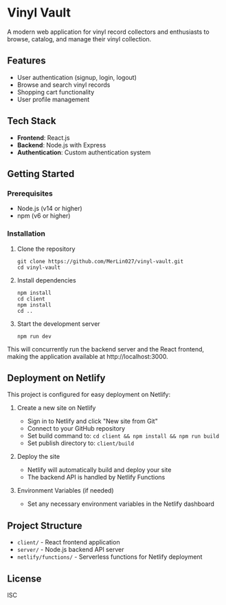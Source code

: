 # Vinyl Vault

A modern web application for vinyl record collectors and enthusiasts to browse, catalog, and manage their vinyl collection.

## Features

- User authentication (signup, login, logout)
- Browse and search vinyl records
- Shopping cart functionality 
- User profile management

## Tech Stack

- **Frontend**: React.js
- **Backend**: Node.js with Express
- **Authentication**: Custom authentication system

## Getting Started

### Prerequisites

- Node.js (v14 or higher)
- npm (v6 or higher)

### Installation

1. Clone the repository
   ```
   git clone https://github.com/MerLin027/vinyl-vault.git
   cd vinyl-vault
   ```

2. Install dependencies
   ```
   npm install
   cd client
   npm install
   cd ..
   ```

3. Start the development server
   ```
   npm run dev
   ```

This will concurrently run the backend server and the React frontend, making the application available at http://localhost:3000.

## Deployment on Netlify

This project is configured for easy deployment on Netlify:

1. Create a new site on Netlify
   - Sign in to Netlify and click "New site from Git"
   - Connect to your GitHub repository
   - Set build command to: `cd client && npm install && npm run build`
   - Set publish directory to: `client/build`

2. Deploy the site
   - Netlify will automatically build and deploy your site
   - The backend API is handled by Netlify Functions

3. Environment Variables (if needed)
   - Set any necessary environment variables in the Netlify dashboard

## Project Structure

- `client/` - React frontend application
- `server/` - Node.js backend API server
- `netlify/functions/` - Serverless functions for Netlify deployment

## License

ISC 